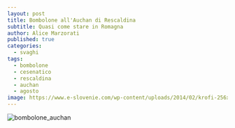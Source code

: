 ```yaml
---
layout: post
title: Bombolone all'Auchan di Rescaldina
subtitle: Quasi come stare in Romagna
author: Alice Marzorati
published: true
categories:
  - svaghi
tags:
  - bombolone
  - cesenatico
  - rescaldina
  - auchan
  - agosto
image: https://www.e-slovenie.com/wp-content/uploads/2014/02/krofi-256x256.jpg
---
```

![bombolone_auchan](https://farm5.staticflickr.com/4336/36836356952_2a927ff87b_h.jpg)